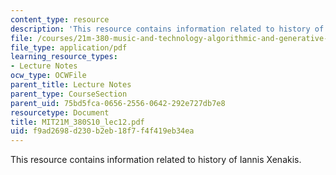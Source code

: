 ```yaml
---
content_type: resource
description: 'This resource contains information related to history of Iannis Xenakis.  '
file: /courses/21m-380-music-and-technology-algorithmic-and-generative-music-spring-2010/f9ad2698d230b2eb18f7f4f419eb34ea_MIT21M_380S10_lec12.pdf
file_type: application/pdf
learning_resource_types:
- Lecture Notes
ocw_type: OCWFile
parent_title: Lecture Notes
parent_type: CourseSection
parent_uid: 75bd5fca-0656-2556-0642-292e727db7e8
resourcetype: Document
title: MIT21M_380S10_lec12.pdf
uid: f9ad2698-d230-b2eb-18f7-f4f419eb34ea
---
```

This resource contains information related to history of Iannis Xenakis.  